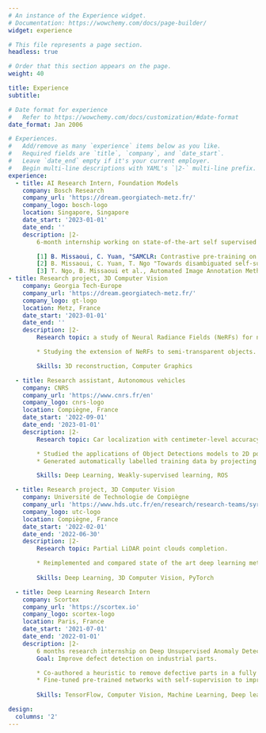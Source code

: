 ```yaml
---
# An instance of the Experience widget.
# Documentation: https://wowchemy.com/docs/page-builder/
widget: experience

# This file represents a page section.
headless: true

# Order that this section appears on the page.
weight: 40

title: Experience
subtitle:

# Date format for experience
#   Refer to https://wowchemy.com/docs/customization/#date-format
date_format: Jan 2006

# Experiences.
#   Add/remove as many `experience` items below as you like.
#   Required fields are `title`, `company`, and `date_start`.
#   Leave `date_end` empty if it's your current employer.
#   Begin multi-line descriptions with YAML's `|2-` multi-line prefix.
experience:
  - title: AI Research Intern, Foundation Models
    company: Bosch Research
    company_url: 'https://dream.georgiatech-metz.fr/'
    company_logo: bosch-logo
    location: Singapore, Singapore
    date_start: '2023-01-01'
    date_end: ''
    description: |2-
        6-month internship working on state-of-the-art self supervised contrastive learning of image representations. Here, my work has focused on using foundation models (like SAM) to select better views for contrastive learning (which is usually done randomly). This work was accepted at a NeurIPS 2023 workshop [1], and another paper is under review at CVPR 2024 [2]. I also invented a method for batch image annotation (pending patent) [3]. 

        [1] B. Missaoui, C. Yuan, "SAMCLR: Contrastive pre-training on complex scenes using SAM for view sampling" (Accepted at NeurIPS'23 workshop)
        [2] B. Missaoui, C. Yuan, T. Ngo "Towards disambiguated self-supervised learning" (Under review at CVPR 2024)
        [3] T. Ngo, B. Missaoui et al., Automated Image Annotation Method And System (EU patent)
- title: Research project, 3D Computer Vision
    company: Georgia Tech-Europe
    company_url: 'https://dream.georgiatech-metz.fr/'
    company_logo: gt-logo
    location: Metz, France
    date_start: '2023-01-01'
    date_end: ''
    description: |2-
        Research topic: a study of Neural Radiance Fields (NeRFs) for novel view synthesis of hyperspectral images.

        * Studying the extension of NeRFs to semi-transparent objects.

        Skills: 3D reconstruction, Computer Graphics

  - title: Research assistant, Autonomous vehicles
    company: CNRS
    company_url: 'https://www.cnrs.fr/en'
    company_logo: cnrs-logo
    location: Compiègne, France
    date_start: '2022-09-01'
    date_end: '2023-01-01'
    description: |2-
        Research topic: Car localization with centimeter-level accuracy.    

        * Studied the applications of Object Detections models to 2D points data.
        * Generated automatically labelled training data by projecting the poles from a map into the vehicle frame. (Paper under review at IEEE IV 2023)

        Skills: Deep Learning, Weakly-supervised learning, ROS

  - title: Research project, 3D Computer Vision 
    company: Université de Technologie de Compiègne
    company_url: 'https://www.hds.utc.fr/en/research/research-teams/syri-robotic-systems-in-interaction.html'
    company_logo: utc-logo
    location: Compiègne, France
    date_start: '2022-02-01'
    date_end: '2022-06-30'
    description: |2-
        Research topic: Partial LiDAR point clouds completion.

        * Reimplemented and compared state of the art deep learning methods for LiDAR point clouds completion.
        
        Skills: Deep Learning, 3D Computer Vision, PyTorch

  - title: Deep Learning Research Intern 
    company: Scortex
    company_url: 'https://scortex.io'
    company_logo: scortex-logo
    location: Paris, France
    date_start: '2021-07-01'
    date_end: '2022-01-01'
    description: |2-
        6 months research internship on Deep Unsupervised Anomaly Detection.
        Goal: Improve defect detection on industrial parts.

        * Co-authored a heuristic to remove defective parts in a fully unlabelled dataset with 90+ AUC.
        * Fine-tuned pre-trained networks with self-supervision to improve defect detection AUC from 91.6 to 96.1 points.
        
        Skills: TensorFlow, Computer Vision, Machine Learning, Deep learning

design:
  columns: '2'
---
```

